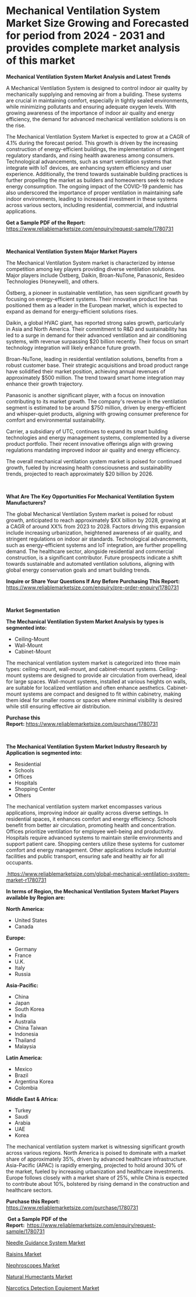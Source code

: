 <p><h1>Mechanical Ventilation System Market Size Growing and Forecasted for period from 2024 - 2031 and provides complete market analysis of this market</h1></p><p><strong>Mechanical Ventilation System Market Analysis and Latest Trends</strong></p>
<p><p>A Mechanical Ventilation System is designed to control indoor air quality by mechanically supplying and removing air from a building. These systems are crucial in maintaining comfort, especially in tightly sealed environments, while minimizing pollutants and ensuring adequate oxygen levels. With growing awareness of the importance of indoor air quality and energy efficiency, the demand for advanced mechanical ventilation solutions is on the rise.</p><p>The Mechanical Ventilation System Market is expected to grow at a CAGR of 4.1% during the forecast period. This growth is driven by the increasing construction of energy-efficient buildings, the implementation of stringent regulatory standards, and rising health awareness among consumers. Technological advancements, such as smart ventilation systems that integrate with IoT devices, are enhancing system efficiency and user experience. Additionally, the trend towards sustainable building practices is further propelling the market as builders and homeowners seek to reduce energy consumption. The ongoing impact of the COVID-19 pandemic has also underscored the importance of proper ventilation in maintaining safe indoor environments, leading to increased investment in these systems across various sectors, including residential, commercial, and industrial applications.</p></p>
<p><strong>Get a Sample PDF of the Report:&nbsp;</strong> <a href="https://www.reliablemarketsize.com/enquiry/request-sample/1780731?utm_campaign=1549&utm_medium=2&utm_source=Github&utm_content=ia&utm_term=09102024&utm_id=mechanical-ventilation-system">https://www.reliablemarketsize.com/enquiry/request-sample/1780731</a></p>
<p>&nbsp;</p>
<p><strong>Mechanical Ventilation System Major Market Players</strong></p>
<p><p>The Mechanical Ventilation System market is characterized by intense competition among key players providing diverse ventilation solutions. Major players include Östberg, Daikin, Broan-NuTone, Panasonic, Resideo Technologies (Honeywell), and others. </p><p>Östberg, a pioneer in sustainable ventilation, has seen significant growth by focusing on energy-efficient systems. Their innovative product line has positioned them as a leader in the European market, which is expected to expand as demand for energy-efficient solutions rises.</p><p>Daikin, a global HVAC giant, has reported strong sales growth, particularly in Asia and North America. Their commitment to R&D and sustainability has led to a surge in demand for their advanced ventilation and air conditioning systems, with revenue surpassing $20 billion recently. Their focus on smart technology integration will likely enhance future growth.</p><p>Broan-NuTone, leading in residential ventilation solutions, benefits from a robust customer base. Their strategic acquisitions and broad product range have solidified their market position, achieving annual revenues of approximately $500 million. The trend toward smart home integration may enhance their growth trajectory.</p><p>Panasonic is another significant player, with a focus on innovation contributing to its market growth. The company's revenue in the ventilation segment is estimated to be around $750 million, driven by energy-efficient and whisper-quiet products, aligning with growing consumer preference for comfort and environmental sustainability.</p><p>Carrier, a subsidiary of UTC, continues to expand its smart building technologies and energy management systems, complemented by a diverse product portfolio. Their recent innovative offerings align with growing regulations mandating improved indoor air quality and energy efficiency.</p><p>The overall mechanical ventilation system market is poised for continued growth, fueled by increasing health consciousness and sustainability trends, projected to reach approximately $20 billion by 2026.</p></p>
<p>&nbsp;</p>
<p><strong>What Are The Key Opportunities For Mechanical Ventilation System Manufacturers?</strong></p>
<p><p>The global Mechanical Ventilation System market is poised for robust growth, anticipated to reach approximately $XX billion by 2028, growing at a CAGR of around XX% from 2023 to 2028. Factors driving this expansion include increasing urbanization, heightened awareness of air quality, and stringent regulations on indoor air standards. Technological advancements, such as energy-efficient systems and IoT integration, are further propelling demand. The healthcare sector, alongside residential and commercial construction, is a significant contributor. Future prospects indicate a shift towards sustainable and automated ventilation solutions, aligning with global energy conservation goals and smart building trends.</p></p>
<p><strong>Inquire or Share Your Questions If Any Before Purchasing This Report:</strong> <a href="https://www.reliablemarketsize.com/enquiry/pre-order-enquiry/1780731?utm_campaign=1549&utm_medium=2&utm_source=Github&utm_content=ia&utm_term=09102024&utm_id=mechanical-ventilation-system">https://www.reliablemarketsize.com/enquiry/pre-order-enquiry/1780731</a></p>
<p>&nbsp;</p>
<p><strong>Market Segmentation</strong></p>
<p><strong>The Mechanical Ventilation System Market Analysis by types is segmented into:</strong></p>
<p><ul><li>Ceiling-Mount</li><li>Wall-Mount</li><li>Cabinet-Mount</li></ul></p>
<p><p>The mechanical ventilation system market is categorized into three main types: ceiling-mount, wall-mount, and cabinet-mount systems. Ceiling-mount systems are designed to provide air circulation from overhead, ideal for large spaces. Wall-mount systems, installed at various heights on walls, are suitable for localized ventilation and often enhance aesthetics. Cabinet-mount systems are compact and designed to fit within cabinetry, making them ideal for smaller rooms or spaces where minimal visibility is desired while still ensuring effective air distribution.</p></p>
<p><strong>Purchase this Report:&nbsp;</strong><a href="https://www.reliablemarketsize.com/purchase/1780731?utm_campaign=1549&utm_medium=2&utm_source=Github&utm_content=ia&utm_term=09102024&utm_id=mechanical-ventilation-system">https://www.reliablemarketsize.com/purchase/1780731</a></p>
<p>&nbsp;</p>
<p><strong>The Mechanical Ventilation System Market Industry Research by Application is segmented into:</strong></p>
<p><ul><li>Residential</li><li>Schools</li><li>Offices</li><li>Hospitals</li><li>Shopping Center</li><li>Others</li></ul></p>
<p><p>The mechanical ventilation system market encompasses various applications, improving indoor air quality across diverse settings. In residential spaces, it enhances comfort and energy efficiency. Schools benefit from better air circulation, promoting health and concentration. Offices prioritize ventilation for employee well-being and productivity. Hospitals require advanced systems to maintain sterile environments and support patient care. Shopping centers utilize these systems for customer comfort and energy management. Other applications include industrial facilities and public transport, ensuring safe and healthy air for all occupants.</p></p>
<p><a href="https://www.reliablemarketsize.com/global-mechanical-ventilation-system-market-r1780731?utm_campaign=1549&utm_medium=2&utm_source=Github&utm_content=ia&utm_term=09102024&utm_id=mechanical-ventilation-system">&nbsp;https://www.reliablemarketsize.com/global-mechanical-ventilation-system-market-r1780731</a></p>
<p><strong>In terms of Region, the Mechanical Ventilation System Market Players available by Region are:</strong></p>
<p>
    <p> <strong> North America: </strong>
        <ul>
            <li>United States</li>
            <li>Canada</li>
        </ul>
        </p> 
    <p> <strong> Europe: </strong>
        <ul>
            <li>Germany</li>
            <li>France</li>
            <li>U.K.</li>
            <li>Italy</li>
            <li>Russia</li>
        </ul>
        </p> 
    <p> <strong> Asia-Pacific: </strong>
        <ul>
            <li>China</li>
            <li>Japan</li>
            <li>South Korea</li>
            <li>India</li>
            <li>Australia</li>
            <li>China Taiwan</li>
            <li>Indonesia</li>
            <li>Thailand</li>
            <li>Malaysia</li>
        </ul>
        </p> 
    <p> <strong> Latin America: </strong>
        <ul>
            <li>Mexico</li>
            <li>Brazil</li>
            <li>Argentina Korea</li>
            <li>Colombia</li>
        </ul>
        </p> 
    <p> <strong> Middle East & Africa: </strong>
        <ul>
            <li>Turkey</li>
            <li>Saudi</li>
            <li>Arabia</li>
            <li>UAE</li>
            <li>Korea</li>
        </ul>
    </p>
    </p>
<p><p>The mechanical ventilation system market is witnessing significant growth across various regions. North America is poised to dominate with a market share of approximately 35%, driven by advanced healthcare infrastructure. Asia-Pacific (APAC) is rapidly emerging, projected to hold around 30% of the market, fueled by increasing urbanization and healthcare investments. Europe follows closely with a market share of 25%, while China is expected to contribute about 10%, bolstered by rising demand in the construction and healthcare sectors.</p></p>
<p><strong>Purchase this Report: </strong><a href="https://www.reliablemarketsize.com/purchase/1780731?utm_campaign=1549&utm_medium=2&utm_source=Github&utm_content=ia&utm_term=09102024&utm_id=mechanical-ventilation-system">https://www.reliablemarketsize.com/purchase/1780731</a></p>
<p>&nbsp;<strong>Get a Sample PDF of the Report:&nbsp;&nbsp;</strong><a href="https://www.reliablemarketsize.com/enquiry/request-sample/1780731?utm_campaign=1549&utm_medium=2&utm_source=Github&utm_content=ia&utm_term=09102024&utm_id=mechanical-ventilation-system">https://www.reliablemarketsize.com/enquiry/request-sample/1780731</a></p>
<p><strong></strong></p>
<p><p><a href="https://www.linkedin.com/pulse/evolution-needle-guidance-system-market-key-shifts-from-tkzoc?utm_campaign=1549&utm_medium=2&utm_source=Github&utm_content=ia&utm_term=09102024&utm_id=mechanical-ventilation-system">Needle Guidance System Market</a></p><p><a href="https://issuu.com/reportprime-2/docs/raisins-market-size-2030.pptx_6046f24006ec8a?utm_campaign=1549&utm_medium=2&utm_source=Github&utm_content=ia&utm_term=09102024&utm_id=mechanical-ventilation-system">Raisins Market</a></p><p><a href="https://www.linkedin.com/pulse/nephroscopes-market-forecast-global-trends-analysis-from-qzacc?utm_campaign=1549&utm_medium=2&utm_source=Github&utm_content=ia&utm_term=09102024&utm_id=mechanical-ventilation-system">Nephroscopes Market</a></p><p><a href="https://www.linkedin.com/pulse/in-depth-analysis-global-natural-humectants-market-scope-mtynf?utm_campaign=1549&utm_medium=2&utm_source=Github&utm_content=ia&utm_term=09102024&utm_id=mechanical-ventilation-system">Natural Humectants Market</a></p><p><a href="https://www.linkedin.com/pulse/narcotics-detection-equipment-industry-resonance-11-amplification-t9zyc?utm_campaign=1549&utm_medium=2&utm_source=Github&utm_content=ia&utm_term=09102024&utm_id=mechanical-ventilation-system">Narcotics Detection Equipment Market</a></p></p>
